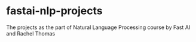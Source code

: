 # fastai-nlp-projects
The projects as the part of Natural Language Processing course by Fast AI and Rachel Thomas
